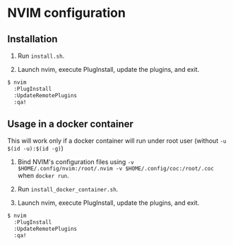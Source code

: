 # NVIM configuration

## Installation
1. Run `install.sh`.

2. Launch nvim, execute PlugInstall, update the plugins, and exit.
```bash
$ nvim
  :PlugInstall
  :UpdateRemotePlugins
  :qa!
```

## Usage in a docker container
This will work only if a docker container will run under root user (without `-u $(id -u):$(id -g)`)

1. Bind NVIM's configuration files using `-v $HOME/.config/nvim:/root/.nvim -v $HOME/.config/coc:/root/.coc` when `docker run`.

2. Run `install_docker_container.sh`.

3. Launch nvim, execute PlugInstall, update the plugins, and exit.
```bash
$ nvim
  :PlugInstall
  :UpdateRemotePlugins
  :qa!
```
